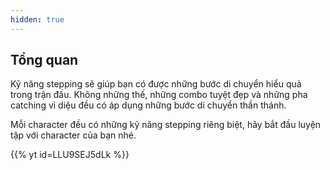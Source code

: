 ```yaml
---
hidden: true
---
```

## Tổng quan
Kỹ năng stepping sẽ giúp bạn có được những bước di chuyển hiểu quả trong trận đấu. Không những thế, những combo tuyệt đẹp và những pha catching vi diệu đều có áp dụng những bước di chuyển thần thánh.

Mỗi character đều có những kỹ năng stepping riêng biệt, hãy bắt đầu luyện tập với character của bạn nhé.

{{% yt id=LLU9SEJ5dLk %}}